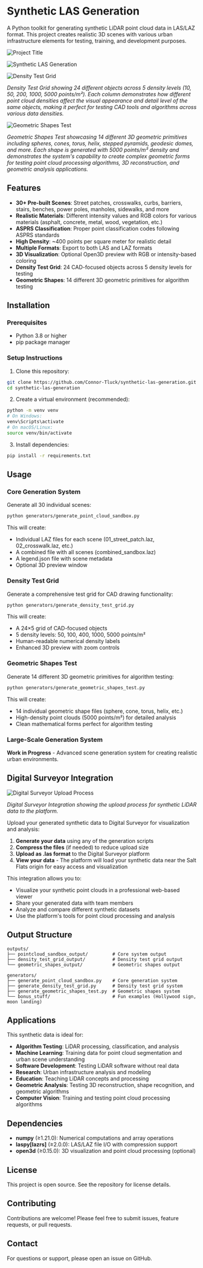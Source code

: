 # Synthetic LAS Generation

A Python toolkit for generating synthetic LiDAR point cloud data in LAS/LAZ format. This project creates realistic 3D scenes with various urban infrastructure elements for testing, training, and development purposes.

![Project Title](images/Title.jpg)

![Synthetic LAS Generation](images/synthetic_las.jpg)

![Density Test Grid](images/density_grid-2.jpg)

*Density Test Grid showing 24 different objects across 5 density levels (10, 50, 200, 1000, 5000 points/m²). Each column demonstrates how different point cloud densities affect the visual appearance and detail level of the same objects, making it perfect for testing CAD tools and algorithms across various data densities.*

![Geometric Shapes Test](images/general_geometry.jpg)

*Geometric Shapes Test showcasing 14 different 3D geometric primitives including spheres, cones, torus, helix, stepped pyramids, geodesic domes, and more. Each shape is generated with 5000 points/m² density and demonstrates the system's capability to create complex geometric forms for testing point cloud processing algorithms, 3D reconstruction, and geometric analysis applications.*

## Features

- **30+ Pre-built Scenes**: Street patches, crosswalks, curbs, barriers, stairs, benches, power poles, manholes, sidewalks, and more
- **Realistic Materials**: Different intensity values and RGB colors for various materials (asphalt, concrete, metal, wood, vegetation, etc.)
- **ASPRS Classification**: Proper point classification codes following ASPRS standards
- **High Density**: ~400 points per square meter for realistic detail
- **Multiple Formats**: Export to both LAS and LAZ formats
- **3D Visualization**: Optional Open3D preview with RGB or intensity-based coloring
- **Density Test Grid**: 24 CAD-focused objects across 5 density levels for testing
- **Geometric Shapes**: 14 different 3D geometric primitives for algorithm testing

## Installation

### Prerequisites
- Python 3.8 or higher
- pip package manager

### Setup Instructions

1. Clone this repository:
```bash
git clone https://github.com/Connor-Tluck/synthetic-las-generation.git
cd synthetic-las-generation
```

2. Create a virtual environment (recommended):
```bash
python -m venv venv
# On Windows:
venv\Scripts\activate
# On macOS/Linux:
source venv/bin/activate
```

3. Install dependencies:
```bash
pip install -r requirements.txt
```

## Usage

### Core Generation System

Generate all 30 individual scenes:

```bash
python generators/generate_point_cloud_sandbox.py
```

This will create:
- Individual LAZ files for each scene (01_street_patch.laz, 02_crosswalk.laz, etc.)
- A combined file with all scenes (combined_sandbox.laz)
- A legend.json file with scene metadata
- Optional 3D preview window

### Density Test Grid

Generate a comprehensive test grid for CAD drawing functionality:

```bash
python generators/generate_density_test_grid.py
```

This will create:
- A 24×5 grid of CAD-focused objects
- 5 density levels: 50, 100, 400, 1000, 5000 points/m²
- Human-readable numerical density labels
- Enhanced 3D preview with zoom controls

### Geometric Shapes Test

Generate 14 different 3D geometric primitives for algorithm testing:

```bash
python generators/generate_geometric_shapes_test.py
```

This will create:
- 14 individual geometric shape files (sphere, cone, torus, helix, etc.)
- High-density point clouds (5000 points/m²) for detailed analysis
- Clean mathematical forms perfect for algorithm testing

### Large-Scale Generation System

**Work in Progress** - Advanced scene generation system for creating realistic urban environments.

## Digital Surveyor Integration

![Digital Surveyor Upload Process](images/ds_upload.jpg)

*Digital Surveyor Integration showing the upload process for synthetic LiDAR data to the platform.*

Upload your generated synthetic data to Digital Surveyor for visualization and analysis:

1. **Generate your data** using any of the generation scripts
2. **Compress the files** (if needed) to reduce upload size
3. **Upload as .las format** to the Digital Surveyor platform
4. **View your data** - The platform will load your synthetic data near the Salt Flats origin for easy access and visualization

This integration allows you to:
- Visualize your synthetic point clouds in a professional web-based viewer
- Share your generated data with team members
- Analyze and compare different synthetic datasets
- Use the platform's tools for point cloud processing and analysis

## Output Structure

```
outputs/
├── pointcloud_sandbox_output/         # Core system output
├── density_test_grid_output/          # Density test grid output
└── geometric_shapes_output/           # Geometric shapes output

generators/
├── generate_point_cloud_sandbox.py    # Core generation system
├── generate_density_test_grid.py      # Density test grid system
├── generate_geometric_shapes_test.py  # Geometric shapes system
└── bonus_stuff/                       # Fun examples (Hollywood sign, moon landing)
```

## Applications

This synthetic data is ideal for:

- **Algorithm Testing**: LiDAR processing, classification, and analysis
- **Machine Learning**: Training data for point cloud segmentation and urban scene understanding
- **Software Development**: Testing LiDAR software without real data
- **Research**: Urban infrastructure analysis and modeling
- **Education**: Teaching LiDAR concepts and processing
- **Geometric Analysis**: Testing 3D reconstruction, shape recognition, and geometric algorithms
- **Computer Vision**: Training and testing point cloud processing algorithms

## Dependencies

- **numpy** (≥1.21.0): Numerical computations and array operations
- **laspy[lazrs]** (≥2.0.0): LAS/LAZ file I/O with compression support
- **open3d** (≥0.15.0): 3D visualization and point cloud processing (optional)

## License

This project is open source. See the repository for license details.

## Contributing

Contributions are welcome! Please feel free to submit issues, feature requests, or pull requests.

## Contact

For questions or support, please open an issue on GitHub.